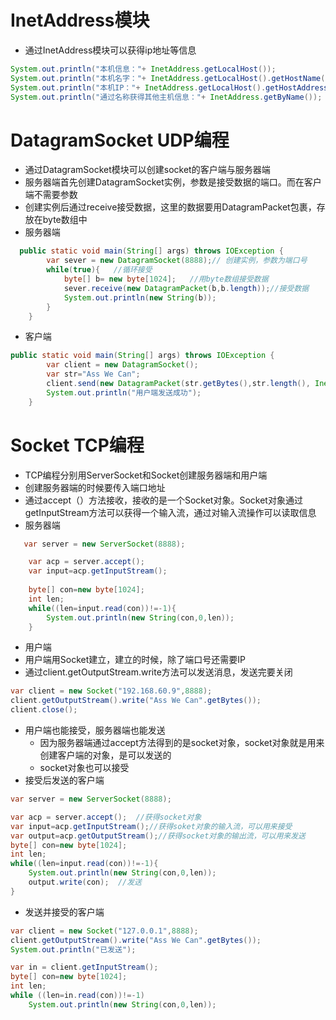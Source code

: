 # InetAddress模块
- 通过InetAddress模块可以获得ip地址等信息
```java
System.out.println("本机信息："+ InetAddress.getLocalHost());
System.out.println("本机名字："+ InetAddress.getLocalHost().getHostName());
System.out.println("本机IP："+ InetAddress.getLocalHost().getHostAddress());
System.out.println("通过名称获得其他主机信息："+ InetAddress.getByName());
```
# DatagramSocket  UDP编程
- 通过DatagramSocket模块可以创建socket的客户端与服务器端
- 服务器端首先创建DatagramSocket实例，参数是接受数据的端口。而在客户端不需要参数
- 创建实例后通过receive接受数据，这里的数据要用DatagramPacket包裹，存放在byte数组中
- 服务器端
```java
  public static void main(String[] args) throws IOException {
        var sever = new DatagramSocket(8888);// 创建实例，参数为端口号
        while(true){   //循环接受
            byte[] b= new byte[1024];   //用byte数组接受数据
            sever.receive(new DatagramPacket(b,b.length));//接受数据
            System.out.println(new String(b));
        }
    }
```
- 客户端
```java
public static void main(String[] args) throws IOException {
        var client = new DatagramSocket();
        var str="Ass We Can";
        client.send(new DatagramPacket(str.getBytes(),str.length(), InetAddress.getLocalHost(),8888));
        System.out.println("用户端发送成功");
    }
```

# Socket TCP编程
- TCP编程分别用ServerSocket和Socket创建服务器端和用户端
- 创建服务器端的时候要传入端口地址
- 通过accept（）方法接收，接收的是一个Socket对象。Socket对象通过getInputStream方法可以获得一个输入流，通过对输入流操作可以读取信息
- 服务器端
```java
   var server = new ServerSocket(8888);

    var acp = server.accept();
    var input=acp.getInputStream();
            
    byte[] con=new byte[1024];
    int len;
    while((len=input.read(con))!=-1){
        System.out.println(new String(con,0,len));
    }
```

- 用户端
- 用户端用Socket建立，建立的时候，除了端口号还需要IP
- 通过client.getOutputStream.write方法可以发送消息，发送完要关闭
```java
var client = new Socket("192.168.60.9",8888);
client.getOutputStream().write("Ass We Can".getBytes());
client.close();
```

- 用户端也能接受，服务器端也能发送
    - 因为服务器端通过accept方法得到的是socket对象，socket对象就是用来创建客户端的对象，是可以发送的
    - socket对象也可以接受
 - 接受后发送的客户端
```java
var server = new ServerSocket(8888);

var acp = server.accept();  //获得socket对象
var input=acp.getInputStream();//获得soket对象的输入流，可以用来接受
var output=acp.getOutputStream();//获得socket对象的输出流，可以用来发送
byte[] con=new byte[1024];
int len;
while((len=input.read(con))!=-1){
    System.out.println(new String(con,0,len));
    output.write(con);  //发送
}

```

- 发送并接受的客户端
```java
var client = new Socket("127.0.0.1",8888);
client.getOutputStream().write("Ass We Can".getBytes());
System.out.println("已发送");

var in = client.getInputStream();
byte[] con=new byte[1024];
int len;
while ((len=in.read(con))!=-1)
    System.out.println(new String(con,0,len));
           
```

